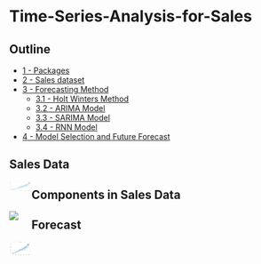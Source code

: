 # Time-Series-Analysis-for-Sales

## Outline
- [ 1 - Packages](#1)
- [ 2 - Sales dataset](#2)
- [ 3 - Forecasting Method](#3)
    - [ 3.1 - Holt Winters Method](#3.1)
    - [ 3.2 - ARIMA Model](#3.2)
    - [ 3.3 - SARIMA Model](#3.3)
    - [ 3.4 - RNN Model](#3.4)
- [ 4 - Model Selection and Future Forecast](#4)

## Sales Data
<img align="left" src="./images/sales.png"     style=" width:40px;  " >

## Components in Sales Data
<img align="left" src="./images/.png"     style=" width:40px;  " >

## Forecast
<img align="left" src="./images/forecast.png"     style=" width:40px;  " >
